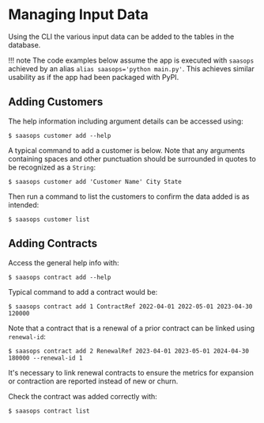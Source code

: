 # Managing Input Data

Using the CLI the various input data can be added to the tables in the database.

!!! note
    The code examples below assume the app is executed with `saasops` achieved by an alias `alias saasops='python main.py'`. This achieves similar usability as if the app had been packaged with PyPI.

## Adding Customers

The help information including argument details can be accessed using:

	$ saasops customer add --help

A typical command to add a customer is below. Note that any arguments containing spaces and other punctuation should be surrounded in quotes to be recognized as a `String`:

	$ saasops customer add 'Customer Name' City State

Then run a command to list the customers to confirm the data added is as intended:

	$ saasops customer list
	
## Adding Contracts

Access the general help info with:

	$ saasops contract add --help
	
Typical command to add a contract would be:

	$ saasops contract add 1 ContractRef 2022-04-01 2022-05-01 2023-04-30 120000
	
Note that a contract that is a renewal of a prior contract can be linked using `renewal-id`:

	$ saasops contract add 2 RenewalRef 2023-04-01 2023-05-01 2024-04-30 180000 --renewal-id 1
	
It's necessary to link renewal contracts to ensure the metrics for expansion or contraction are reported instead of new or churn.

Check the contract was added correctly with:

	$ saasops contract list
	

